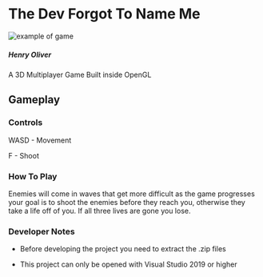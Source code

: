 # The Dev Forgot To Name Me
![example of game](https://raw.githubusercontent.com/henry9836/TheDevForgotToNameMe/master/gif.gif)
##### Henry Oliver
A 3D Multiplayer Game Built inside OpenGL


## Gameplay

### Controls

WASD - Movement

F - Shoot

### How To Play

Enemies will come in waves that get more difficult as the game progresses your goal is to shoot the enemies before they reach you, otherwise they take a life off of you. If all three lives are gone you lose.

### Developer Notes

- Before developing the project you need to extract the .zip files

- This project can only be opened with Visual Studio 2019 or higher
